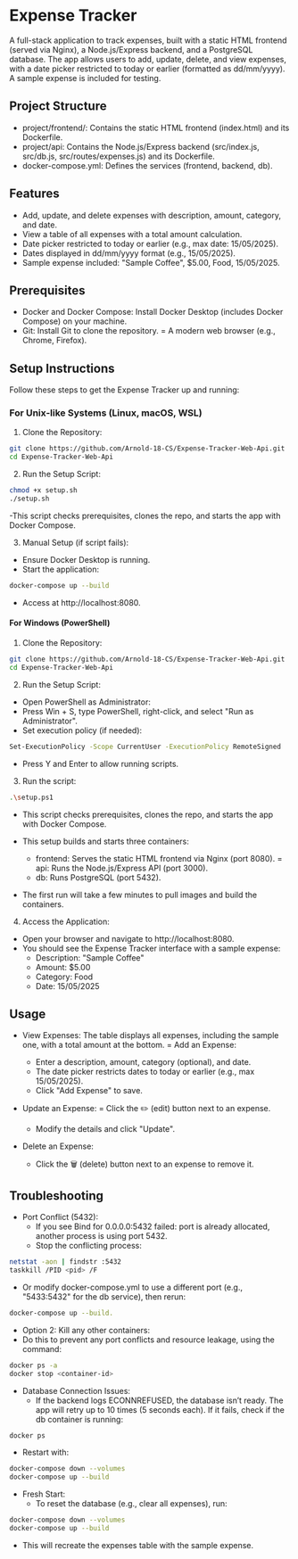# Expense Tracker
A full-stack application to track expenses, built with a static HTML frontend (served via Nginx), a Node.js/Express backend, and a PostgreSQL database. The app allows users to add, update, delete, and view expenses, with a date picker restricted to today or earlier (formatted as dd/mm/yyyy). A sample expense is included for testing.

## Project Structure
- project/frontend/: Contains the static HTML frontend (index.html) and its Dockerfile.
- project/api: Contains the Node.js/Express backend (src/index.js, src/db.js, src/routes/expenses.js) and its Dockerfile.
- docker-compose.yml: Defines the services (frontend, backend, db).

## Features
- Add, update, and delete expenses with description, amount, category, and date.
- View a table of all expenses with a total amount calculation.
- Date picker restricted to today or earlier (e.g., max date: 15/05/2025).
- Dates displayed in dd/mm/yyyy format (e.g., 15/05/2025).
- Sample expense included: "Sample Coffee", $5.00, Food, 15/05/2025.

## Prerequisites

- Docker and Docker Compose: Install Docker Desktop (includes Docker Compose) on your machine.
- Git: Install Git to clone the repository.
= A modern web browser (e.g., Chrome, Firefox).

## Setup Instructions
Follow these steps to get the Expense Tracker up and running:

### For Unix-like Systems (Linux, macOS, WSL)
1. Clone the Repository:

```bash
git clone https://github.com/Arnold-18-CS/Expense-Tracker-Web-Api.git
cd Expense-Tracker-Web-Api
```

2. Run the Setup Script:
```bash
chmod +x setup.sh
./setup.sh
```
  -This script checks prerequisites, clones the repo, and starts the app with Docker Compose.


3. Manual Setup (if script fails):
- Ensure Docker Desktop is running.
- Start the application:
```bash
docker-compose up --build
```
- Access at http://localhost:8080.

#### For Windows (PowerShell)

1. Clone the Repository:

```bash
git clone https://github.com/Arnold-18-CS/Expense-Tracker-Web-Api.git
cd Expense-Tracker-Web-Api
```

2. Run the Setup Script:
- Open PowerShell as Administrator:
- Press Win + S, type PowerShell, right-click, and select "Run as Administrator".
- Set execution policy (if needed):
```bash
Set-ExecutionPolicy -Scope CurrentUser -ExecutionPolicy RemoteSigned
```
- Press Y and Enter to allow running scripts.

3. Run the script:
```bash
.\setup.ps1
```
- This script checks prerequisites, clones the repo, and starts the app with Docker Compose.


- This setup builds and starts three containers:
  - frontend: Serves the static HTML frontend via Nginx (port 8080).
  = api: Runs the Node.js/Express API (port 3000).
  - db: Runs PostgreSQL (port 5432).

- The first run will take a few minutes to pull images and build the containers.


4. Access the Application:
- Open your browser and navigate to http://localhost:8080.
- You should see the Expense Tracker interface with a sample expense:
  - Description: "Sample Coffee"
  - Amount: $5.00
  - Category: Food
  - Date: 15/05/2025

## Usage

- View Expenses: The table displays all expenses, including the sample one, with a total amount at the bottom.
= Add an Expense:
  - Enter a description, amount, category (optional), and date.
  - The date picker restricts dates to today or earlier (e.g., max 15/05/2025).
  - Click "Add Expense" to save.
  
- Update an Expense:
  = Click the ✏️ (edit) button next to an expense.
  - Modify the details and click "Update".

- Delete an Expense:
  - Click the 🗑️ (delete) button next to an expense to remove it.

## Troubleshooting

- Port Conflict (5432):
  - If you see Bind for 0.0.0.0:5432 failed: port is already allocated, another process is using port 5432.
  - Stop the conflicting process:
```bash
netstat -aon | findstr :5432
taskkill /PID <pid> /F
```
  - Or modify docker-compose.yml to use a different port (e.g., "5433:5432" for the db service), then rerun:
```bash
docker-compose up --build.
```
  - Option 2: Kill any other containers:
- Do this to prevent any port conflicts and resource leakage, using the command:
```bash
docker ps -a
docker stop <container-id>
```

- Database Connection Issues:
  - If the backend logs ECONNREFUSED, the database isn’t ready. The app will retry up to 10 times (5 seconds each). If it fails, check if the db container is running:
```bash
docker ps
```

  - Restart with:
```bash
docker-compose down --volumes
docker-compose up --build
```

- Fresh Start:
  - To reset the database (e.g., clear all expenses), run:
```bash
docker-compose down --volumes
docker-compose up --build
```
  - This will recreate the expenses table with the sample expense.
